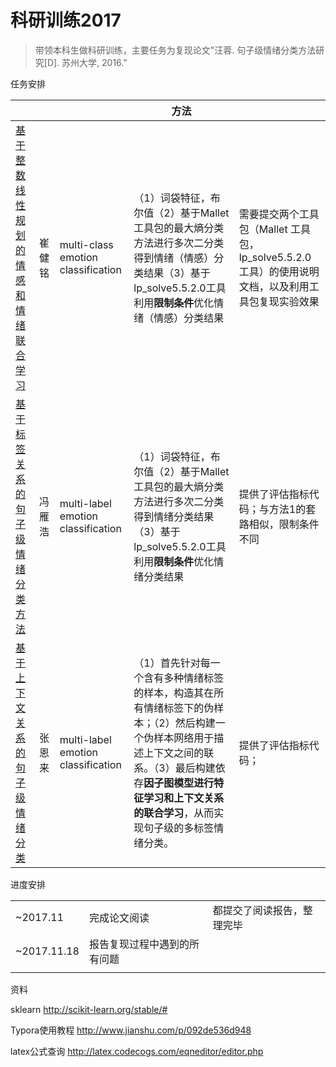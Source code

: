 # 科研训练2017

> 带领本科生做科研训练，主要任务为复现论文"汪蓉. 句子级情绪分类方法研究[D]. 苏州大学, 2016."



任务安排

|                                          |      |                                    | 方法                                       |                                          |
| ---------------------------------------- | ---- | ---------------------------------- | ---------------------------------------- | ---------------------------------------- |
| [基于整数线性规划的情感和情绪联合学习](https://link.springer.com/content/pdf/10.1007%2F978-3-319-22324-7_25.pdf) | 崔健铭  | multi-class emotion classification | （1）词袋特征，布尔值（2）基于Mallet 工具包的最大熵分类方法进行多次二分类得到情绪（情感）分类结果（3）基于lp_solve5.5.2.0工具利用**限制条件**优化情绪（情感）分类结果 | 需要提交两个工具包（Mallet 工具包，lp_solve5.5.2.0工具）的使用说明文档，以及利用工具包复现实验效果 |
| [基于标签关系的句子级情绪分类方法](http://www.aclweb.org/anthology/P/P15/P15-1101.pdf) | 冯雁浩  | multi-label emotion classification | （1）词袋特征，布尔值（2）基于Mallet 工具包的最大熵分类方法进行多次二分类得到情绪分类结果 （3）基于lp_solve5.5.2.0工具利用**限制条件**优化情绪分类结果 | 提供了评估指标代码；与方法1的套路相似，限制条件不同               |
| [基于上下文关系的句子级情绪分类](http://www.aclweb.org/anthology/P/P15/P15-1101.pdf) | 张恩来  | multi-label emotion classification | （1）首先针对每一个含有多种情绪标签的样本，构造其在所有情绪标签下的伪样本；（2）然后构建一个伪样本网络用于描述上下文之间的联系。（3）最后构建依存**因子图模型进行特征学习和上下文关系的联合学习**，从而实现句子级的多标签情绪分类。 | 提供了评估指标代码；                               |



进度安排

|             |                |               |
| ----------- | -------------- | ------------- |
| ~2017.11    | 完成论文阅读         | 都提交了阅读报告，整理完毕 |
| ~2017.11.18 | 报告复现过程中遇到的所有问题 |               |
|             |                |               |



资料

sklearn  http://scikit-learn.org/stable/#

Typora使用教程   http://www.jianshu.com/p/092de536d948

latex公式查询  http://latex.codecogs.com/eqneditor/editor.php

















